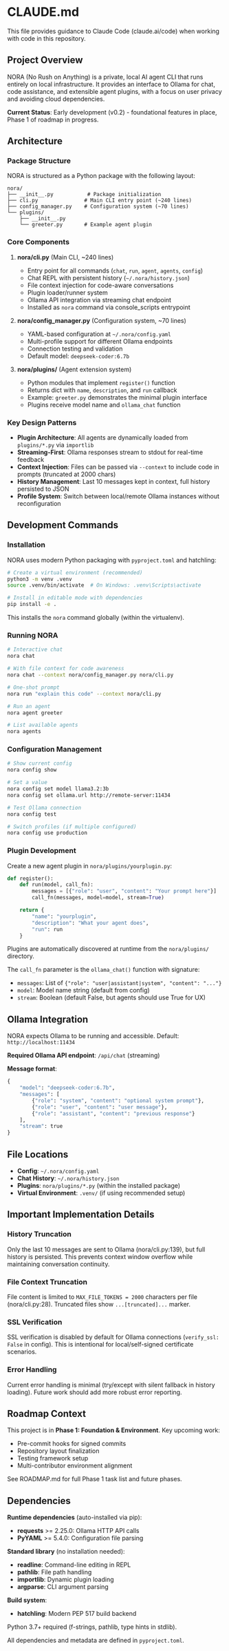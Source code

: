 # CLAUDE.md

This file provides guidance to Claude Code (claude.ai/code) when working with code in this repository.

## Project Overview

NORA (No Rush on Anything) is a private, local AI agent CLI that runs entirely on local infrastructure. It provides an interface to Ollama for chat, code assistance, and extensible agent plugins, with a focus on user privacy and avoiding cloud dependencies.

**Current Status**: Early development (v0.2) - foundational features in place, Phase 1 of roadmap in progress.

## Architecture

### Package Structure

NORA is structured as a Python package with the following layout:
```
nora/
├── __init__.py           # Package initialization
├── cli.py               # Main CLI entry point (~240 lines)
├── config_manager.py    # Configuration system (~70 lines)
└── plugins/
    ├── __init__.py
    └── greeter.py       # Example agent plugin
```

### Core Components

1. **nora/cli.py** (Main CLI, ~240 lines)
   - Entry point for all commands (`chat`, `run`, `agent`, `agents`, `config`)
   - Chat REPL with persistent history (`~/.nora/history.json`)
   - File context injection for code-aware conversations
   - Plugin loader/runner system
   - Ollama API integration via streaming chat endpoint
   - Installed as `nora` command via console_scripts entrypoint

2. **nora/config_manager.py** (Configuration system, ~70 lines)
   - YAML-based configuration at `~/.nora/config.yaml`
   - Multi-profile support for different Ollama endpoints
   - Connection testing and validation
   - Default model: `deepseek-coder:6.7b`

3. **nora/plugins/** (Agent extension system)
   - Python modules that implement `register()` function
   - Returns dict with `name`, `description`, and `run` callback
   - Example: `greeter.py` demonstrates the minimal plugin interface
   - Plugins receive model name and `ollama_chat` function

### Key Design Patterns

- **Plugin Architecture**: All agents are dynamically loaded from `plugins/*.py` via `importlib`
- **Streaming-First**: Ollama responses stream to stdout for real-time feedback
- **Context Injection**: Files can be passed via `--context` to include code in prompts (truncated at 2000 chars)
- **History Management**: Last 10 messages kept in context, full history persisted to JSON
- **Profile System**: Switch between local/remote Ollama instances without reconfiguration

## Development Commands

### Installation

NORA uses modern Python packaging with `pyproject.toml` and hatchling:

```bash
# Create a virtual environment (recommended)
python3 -m venv .venv
source .venv/bin/activate  # On Windows: .venv\Scripts\activate

# Install in editable mode with dependencies
pip install -e .
```

This installs the `nora` command globally (within the virtualenv).

### Running NORA
```bash
# Interactive chat
nora chat

# With file context for code awareness
nora chat --context nora/config_manager.py nora/cli.py

# One-shot prompt
nora run "explain this code" --context nora/cli.py

# Run an agent
nora agent greeter

# List available agents
nora agents
```

### Configuration Management
```bash
# Show current config
nora config show

# Set a value
nora config set model llama3.2:3b
nora config set ollama.url http://remote-server:11434

# Test Ollama connection
nora config test

# Switch profiles (if multiple configured)
nora config use production
```

### Plugin Development

Create a new agent plugin in `nora/plugins/yourplugin.py`:

```python
def register():
    def run(model, call_fn):
        messages = [{"role": "user", "content": "Your prompt here"}]
        call_fn(messages, model=model, stream=True)

    return {
        "name": "yourplugin",
        "description": "What your agent does",
        "run": run
    }
```

Plugins are automatically discovered at runtime from the `nora/plugins/` directory.

The `call_fn` parameter is the `ollama_chat()` function with signature:
- `messages`: List of `{"role": "user|assistant|system", "content": "..."}`
- `model`: Model name string (default from config)
- `stream`: Boolean (default False, but agents should use True for UX)

## Ollama Integration

NORA expects Ollama to be running and accessible. Default: `http://localhost:11434`

**Required Ollama API endpoint**: `/api/chat` (streaming)

**Message format**:
```python
{
    "model": "deepseek-coder:6.7b",
    "messages": [
        {"role": "system", "content": "optional system prompt"},
        {"role": "user", "content": "user message"},
        {"role": "assistant", "content": "previous response"}
    ],
    "stream": true
}
```

## File Locations

- **Config**: `~/.nora/config.yaml`
- **Chat History**: `~/.nora/history.json`
- **Plugins**: `nora/plugins/*.py` (within the installed package)
- **Virtual Environment**: `.venv/` (if using recommended setup)

## Important Implementation Details

### History Truncation
Only the last 10 messages are sent to Ollama (nora/cli.py:139), but full history is persisted. This prevents context window overflow while maintaining conversation continuity.

### File Context Truncation
File content is limited to `MAX_FILE_TOKENS = 2000` characters per file (nora/cli.py:28). Truncated files show `...[truncated]...` marker.

### SSL Verification
SSL verification is disabled by default for Ollama connections (`verify_ssl: False` in config). This is intentional for local/self-signed certificate scenarios.

### Error Handling
Current error handling is minimal (try/except with silent fallback in history loading). Future work should add more robust error reporting.

## Roadmap Context

This project is in **Phase 1: Foundation & Environment**. Key upcoming work:
- Pre-commit hooks for signed commits
- Repository layout finalization
- Testing framework setup
- Multi-contributor environment alignment

See ROADMAP.md for full Phase 1 task list and future phases.

## Dependencies

**Runtime dependencies** (auto-installed via pip):
- **requests** >= 2.25.0: Ollama HTTP API calls
- **PyYAML** >= 5.4.0: Configuration file parsing

**Standard library** (no installation needed):
- **readline**: Command-line editing in REPL
- **pathlib**: File path handling
- **importlib**: Dynamic plugin loading
- **argparse**: CLI argument parsing

**Build system**:
- **hatchling**: Modern PEP 517 build backend

Python 3.7+ required (f-strings, pathlib, type hints in stdlib).

All dependencies and metadata are defined in `pyproject.toml`.
